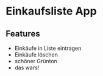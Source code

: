 # Einkaufsliste App

## Features
* Einkäufe in Liste eintragen
* Einkäufe löschen
* schöner Grünton
* das wars!
